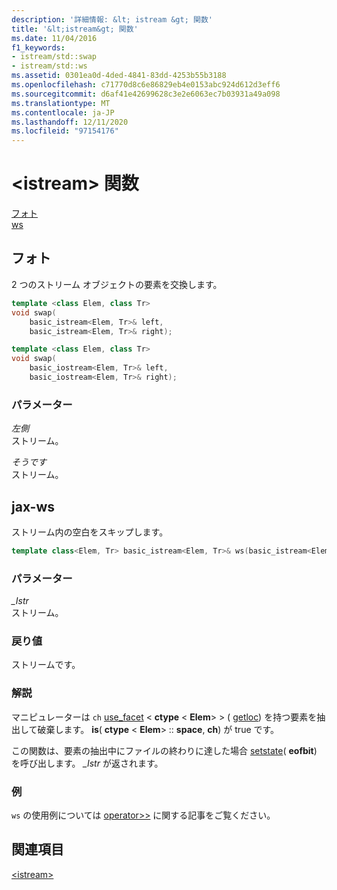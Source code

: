 ```yaml
---
description: '詳細情報: &lt; istream &gt; 関数'
title: '&lt;istream&gt; 関数'
ms.date: 11/04/2016
f1_keywords:
- istream/std::swap
- istream/std::ws
ms.assetid: 0301ea0d-4ded-4841-83dd-4253b55b3188
ms.openlocfilehash: c71770d8c6e86829eb4e0153abc924d612d3eff6
ms.sourcegitcommit: d6af41e42699628c3e2e6063ec7b03931a49a098
ms.translationtype: MT
ms.contentlocale: ja-JP
ms.lasthandoff: 12/11/2020
ms.locfileid: "97154176"
---
```

# <a name="ltistreamgt-functions"></a>&lt;istream&gt; 関数

[フォト](#istream_swap)\
[ws](#ws)

## <a name="swap"></a><a name="istream_swap"></a> フォト

2 つのストリーム オブジェクトの要素を交換します。

```cpp
template <class Elem, class Tr>
void swap(
    basic_istream<Elem, Tr>& left,
    basic_istream<Elem, Tr>& right);

template <class Elem, class Tr>
void swap(
    basic_iostream<Elem, Tr>& left,
    basic_iostream<Elem, Tr>& right);
```

### <a name="parameters"></a>パラメーター

*左側*\
ストリーム。

*そうです*\
ストリーム。

## <a name="ws"></a><a name="ws"></a> jax-ws

ストリーム内の空白をスキップします。

```cpp
template class<Elem, Tr> basic_istream<Elem, Tr>& ws(basic_istream<Elem, Tr>& _Istr);
```

### <a name="parameters"></a>パラメーター

*_Istr*\
ストリーム。

### <a name="return-value"></a>戻り値

ストリームです。

### <a name="remarks"></a>解説

マニピュレーターは `ch` [use_facet](../standard-library/basic-filebuf-class.md#open) <  **ctype** \< **Elem**> > ( [getloc](../standard-library/ios-base-class.md#getloc)) を持つ要素を抽出して破棄します。 **is**( **ctype** \< **Elem**> :: **space**, **ch**) が true です。

この関数は、要素の抽出中にファイルの終わりに達した場合 [setstate](../standard-library/basic-ios-class.md#setstate)( **eofbit**) を呼び出します。 *_Istr* が返されます。

### <a name="example"></a>例

`ws` の使用例については [operator>>](../standard-library/istream-operators.md#op_gt_gt) に関する記事をご覧ください。

## <a name="see-also"></a>関連項目

[\<istream>](../standard-library/istream.md)
